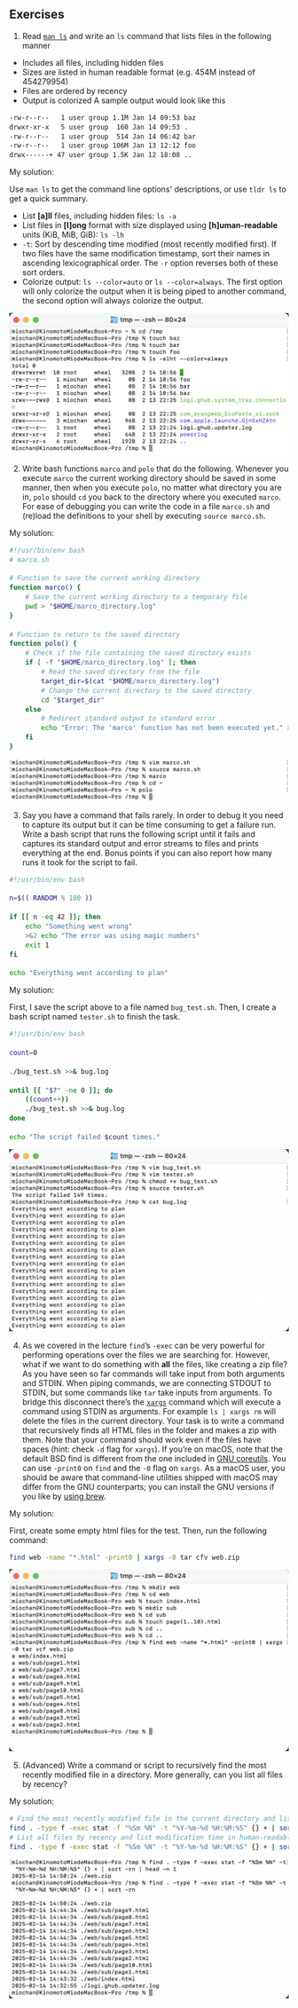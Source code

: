 ## Exercises

1. Read [`man ls`](https://www.man7.org/linux/man-pages/man1/ls.1.html) and write an `ls` command that lists files in the following manner

- Includes all files, including hidden files
- Sizes are listed in human readable format (e.g. 454M instead of 454279954)
- Files are ordered by recency
- Output is colorized
A sample output would look like this

```bash
-rw-r--r--   1 user group 1.1M Jan 14 09:53 baz
drwxr-xr-x   5 user group  160 Jan 14 09:53 .
-rw-r--r--   1 user group  514 Jan 14 06:42 bar
-rw-r--r--   1 user group 106M Jan 13 12:12 foo
drwx------+ 47 user group 1.5K Jan 12 18:08 ..
```

My solution:

Use `man ls` to get the command line options' descriptions, or use `tldr ls` to get a quick summary.
+ List **[a]ll** files, including hidden files: `ls -a`
+ List files in **[l]ong** format with size displayed using **[h]uman-readable** units (KiB, MiB, GiB): `ls -lh`
+ `-t`: Sort by descending time modified (most recently modified first). If two files have the same modification timestamp, sort their names in ascending lexicographical order. The `-r` option reverses both of these sort orders.
+ Colorize output: `ls --color=auto` or `ls --color=always`. The first option will only colorize the output when it is being piped to another command, the second option will always colorize the output.

![alt text](2-1.png)


2. Write bash functions `marco` and `polo` that do the following. Whenever you execute `marco` the current working directory should be saved in some manner, then when you execute `polo`, no matter what directory you are in, `polo` should `cd` you back to the directory where you executed `marco`. For ease of debugging you can write the code in a file `marco.sh` and (re)load the definitions to your shell by executing `source marco.sh`.

My solution:
``` bash
#!/usr/bin/env bash
# marco.sh

# Function to save the current working directory
function marco() {
    # Save the current working directory to a temporary file
    pwd > "$HOME/marco_directory.log"
}

# Function to return to the saved directory
function polo() {
    # Check if the file containing the saved directory exists
    if [ -f "$HOME/marco_directory.log" ]; then
        # Read the saved directory from the file
        target_dir=$(cat "$HOME/marco_directory.log")
        # Change the current directory to the saved directory
        cd "$target_dir"
    else
        # Redirect standard output to standard error
        echo "Error: The 'marco' function has not been executed yet." >&2
    fi
}
```

![alt text](2-2.png)

3. Say you have a command that fails rarely. In order to debug it you need to capture its output but it can be time consuming to get a failure run. Write a bash script that runs the following script until it fails and captures its standard output and error streams to files and prints everything at the end. Bonus points if you can also report how many runs it took for the script to fail.

``` bash
#!/usr/bin/env bash

n=$(( RANDOM % 100 ))

if [[ n -eq 42 ]]; then
    echo "Something went wrong"
    >&2 echo "The error was using magic numbers"
    exit 1
fi

echo "Everything went according to plan"
```

My solution:

First, I save the script above to a file named `bug_test.sh`. Then, I create a bash script named `tester.sh` to finish the task.
```bash
#!/usr/bin/env bash

count=0

./bug_test.sh >>& bug.log

until [[ "$?" -ne 0 ]]; do
    ((count++))
    ./bug_test.sh >>& bug.log
done

echo "The script failed $count times."
```

![alt text](2-3.png)

4. As we covered in the lecture `find`’s `-exec` can be very powerful for performing operations over the files we are searching for. However, what if we want to do something with **all** the files, like creating a zip file? As you have seen so far commands will take input from both arguments and STDIN. When piping commands, we are connecting STDOUT to STDIN, but some commands like `tar` take inputs from arguments. To bridge this disconnect there’s the [`xargs`](https://www.man7.org/linux/man-pages/man1/xargs.1.html) command which will execute a command using STDIN as arguments. For example `ls | xargs rm` will delete the files in the current directory.
Your task is to write a command that recursively finds all HTML files in the folder and makes a zip with them. Note that your command should work even if the files have spaces (hint: check `-d` flag for `xargs`).
If you’re on macOS, note that the default BSD find is different from the one included in [GNU coreutils](https://en.wikipedia.org/wiki/List_of_GNU_Core_Utilities_commands). You can use `-print0` on `find` and the `-0` flag on `xargs`. As a macOS user, you should be aware that command-line utilities shipped with macOS may differ from the GNU counterparts; you can install the GNU versions if you like by [using brew](https://formulae.brew.sh/formula/coreutils).

My solution:

First, create some empty html files for the test. Then, run the following command:

```bash
find web -name "*.html" -print0 | xargs -0 tar cfv web.zip
```

![alt text](2-4.png)

5. (Advanced) Write a command or script to recursively find the most recently modified file in a directory. More generally, can you list all files by recency?

My solution:

```bash
# Find the most recently modified file in the current directory and list modification time in human-readable format
find . -type f -exec stat -f "%Sm %N" -t "%Y-%m-%d %H:%M:%S" {} + | sort -rn | head -n 1
# List all files by recency and list modification time in human-readable format
find . -type f -exec stat -f "%Sm %N" -t "%Y-%m-%d %H:%M:%S" {} + | sort -rn
```

![alt text](2-5.png)